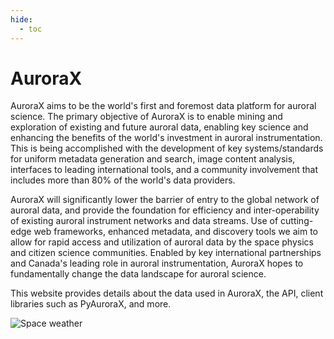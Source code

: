 ```yaml
---
hide:
  - toc
---
```


# AuroraX

AuroraX aims to be the world's first and foremost data platform for auroral science. The primary objective of AuroraX is to enable mining and exploration of existing and future auroral data, enabling key science and enhancing the benefits of the world's investment in auroral instrumentation. This is being accomplished with the development of key systems/standards for uniform metadata generation and search, image content analysis, interfaces to leading international tools, and a community involvement that includes more than 80% of the world's data providers.

AuroraX will significantly lower the barrier of entry to the global network of auroral data, and provide the foundation for efficiency and inter-operability of existing auroral instrument networks and data streams. Use of cutting-edge web frameworks, enhanced metadata, and discovery tools we aim to allow for rapid access and utilization of auroral data by the space physics and citizen science communities. Enabled by key international partnerships and Canada's leading role in auroral instrumentation, AuroraX hopes to fundamentally change the data landscape for auroral science.

This website provides details about the data used in AuroraX, the API, client libraries such as PyAuroraX, and more.

![Space weather](/img/nasa_space_weather.jpg)
